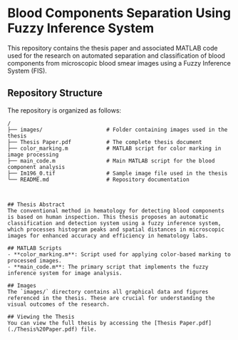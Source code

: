 # Blood Components Separation Using Fuzzy Inference System

This repository contains the thesis paper and associated MATLAB code used for the research on automated separation and classification of blood components from microscopic blood smear images using a Fuzzy Inference System (FIS).

## Repository Structure

The repository is organized as follows:
```plaintext
/
├── images/                    # Folder containing images used in the thesis
├── Thesis Paper.pdf           # The complete thesis document
├── color_marking.m            # MATLAB script for color marking in image processing
├── main_code.m                # Main MATLAB script for the blood component analysis
├── Im196_0.tif                # Sample image file used in the thesis
└── README.md                  # Repository documentation



## Thesis Abstract
The conventional method in hematology for detecting blood components is based on human inspection. This thesis proposes an automatic classification and detection system using a fuzzy inference system, which processes histogram peaks and spatial distances in microscopic images for enhanced accuracy and efficiency in hematology labs.

## MATLAB Scripts
- **color_marking.m**: Script used for applying color-based marking to processed images.
- **main_code.m**: The primary script that implements the fuzzy inference system for image analysis.

## Images
The `images/` directory contains all graphical data and figures referenced in the thesis. These are crucial for understanding the visual outcomes of the research.

## Viewing the Thesis
You can view the full thesis by accessing the [Thesis Paper.pdf](./Thesis%20Paper.pdf) file.
